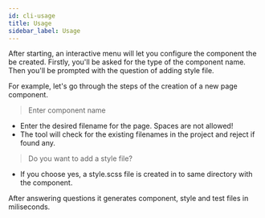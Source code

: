 ```yaml
---
id: cli-usage
title: Usage
sidebar_label: Usage
---
```



After starting, an interactive menu will let you configure the component the be created. Firstly, you'll be asked for the type of the component name. Then you'll be prompted with the question of adding style file.

For example, let's go through the steps of the creation of a new page component.

>Enter component name

 - Enter the desired filename for the page. Spaces are not allowed!
 - The tool will check for the existing filenames in the project and reject if found any.

>Do you want to add a style file?

- If you choose yes, a style.scss file is created in to same directory with the component.


After answering questions it generates component, style and test files in miliseconds.
